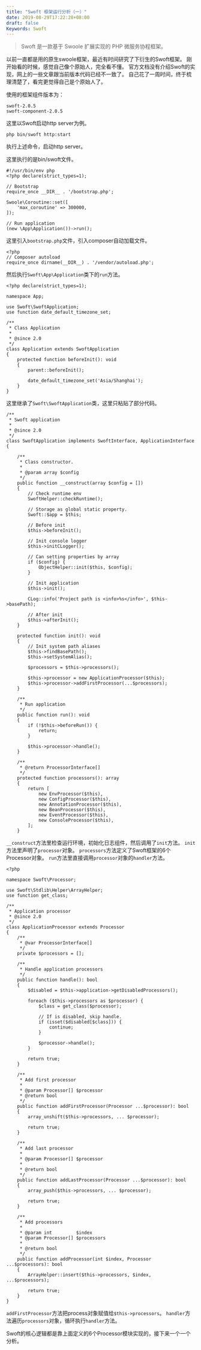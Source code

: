 ```yaml
---
title: "Swoft 框架运行分析（一）"
date: 2019-08-29T17:22:28+08:00
draft: false
Keywords: Swoft
---
```


> Swoft 是一款基于 Swoole 扩展实现的 PHP 微服务协程框架。

以前一直都是用的原生swoole框架，最近有时间研究了下衍生的Swoft框架。
刚开始看的时候，感觉自己像个原始人，完全看不懂。
官方文档没有介绍Swoft的实现，网上的一些文章跟当前版本代码已经不一致了。
自己花了一周时间，终于梳理清楚了，看完更觉得自己是个原始人了。

使用的框架组件版本为：
```
swoft-2.0.5
swoft-component-2.0.5
```

这里以Swoft启动http server为例。

```
php bin/swoft http:start
```

执行上述命令，启动http server。

这里执行的是bin/swoft文件。

```
#!/usr/bin/env php
<?php declare(strict_types=1);

// Bootstrap
require_once __DIR__ . '/bootstrap.php';

Swoole\Coroutine::set([
    'max_coroutine' => 300000,
]);

// Run application
(new \App\Application())->run();

```

这里引入`bootstrap.php`文件，引入composer自动加载文件。

```
<?php
// Composer autoload
require_once dirname(__DIR__) . '/vendor/autoload.php';
```

然后执行`Swoft\App\Application`类下的`run`方法。

```
<?php declare(strict_types=1);

namespace App;

use Swoft\SwoftApplication;
use function date_default_timezone_set;

/**
 * Class Application
 *
 * @since 2.0
 */
class Application extends SwoftApplication
{
    protected function beforeInit(): void
    {
        parent::beforeInit();

        date_default_timezone_set('Asia/Shanghai');
    }
}
```

这里继承了`Swoft\SwoftApplication`类，这里只粘贴了部分代码。

```
/**
 * Swoft application
 *
 * @since 2.0
 */
class SwoftApplication implements SwoftInterface, ApplicationInterface
{

    /**
     * Class constructor.
     *
     * @param array $config
     */
    public function __construct(array $config = [])
    {
        // Check runtime env
        SwoftHelper::checkRuntime();

        // Storage as global static property.
        Swoft::$app = $this;

        // Before init
        $this->beforeInit();

        // Init console logger
        $this->initCLogger();

        // Can setting properties by array
        if ($config) {
            ObjectHelper::init($this, $config);
        }

        // Init application
        $this->init();

        CLog::info('Project path is <info>%s</info>', $this->basePath);

        // After init
        $this->afterInit();
    }

    protected function init(): void
    {
        // Init system path aliases
        $this->findBasePath();
        $this->setSystemAlias();

        $processors = $this->processors();

        $this->processor = new ApplicationProcessor($this);
        $this->processor->addFirstProcessor(...$processors);
    }

    /**
     * Run application
     */
    public function run(): void
    {
        if (!$this->beforeRun()) {
            return;
        }

        $this->processor->handle();
    }

    /**
     * @return ProcessorInterface[]
     */
    protected function processors(): array
    {
        return [
            new EnvProcessor($this),
            new ConfigProcessor($this),
            new AnnotationProcessor($this),
            new BeanProcessor($this),
            new EventProcessor($this),
            new ConsoleProcessor($this),
        ];
    }
```

`__construct`方法里检查运行环境，初始化日志组件，然后调用了`init`方法。
`init`方法里声明了`processor`对象。
`processors`方法定义了Swoft框架的6个Processor对象。
`run`方法里直接调用`processor`对象的`handler`方法。

```
<?php

namespace Swoft\Processor;

use Swoft\Stdlib\Helper\ArrayHelper;
use function get_class;

/**
 * Application processor
 * @since 2.0
 */
class ApplicationProcessor extends Processor
{
    /**
     * @var ProcessorInterface[]
     */
    private $processors = [];

    /**
     * Handle application processors
     */
    public function handle(): bool
    {
        $disabled = $this->application->getDisabledProcessors();

        foreach ($this->processors as $processor) {
            $class = get_class($processor);

            // If is disabled, skip handle.
            if (isset($disabled[$class])) {
                continue;
            }

            $processor->handle();
        }

        return true;
    }

    /**
     * Add first processor
     *
     * @param Processor[] $processor
     * @return bool
     */
    public function addFirstProcessor(Processor ...$processor): bool
    {
        array_unshift($this->processors, ... $processor);

        return true;
    }

    /**
     * Add last processor
     *
     * @param Processor[] $processor
     *
     * @return bool
     */
    public function addLastProcessor(Processor ...$processor): bool
    {
        array_push($this->processors, ... $processor);

        return true;
    }

    /**
     * Add processors
     *
     * @param int         $index
     * @param Processor[] $processors
     *
     * @return bool
     */
    public function addProcessor(int $index, Processor  ...$processors): bool
    {
        ArrayHelper::insert($this->processors, $index, ...$processors);

        return true;
    }
}
```

`addFirstProcessor`方法把process对象赋值给`$this->processors`。
`handler`方法遍历`processors`对象，循环执行`handler`方法。

Swoft的核心逻辑都是靠上面定义的6个Processor模块实现的，接下来一个一个分析。